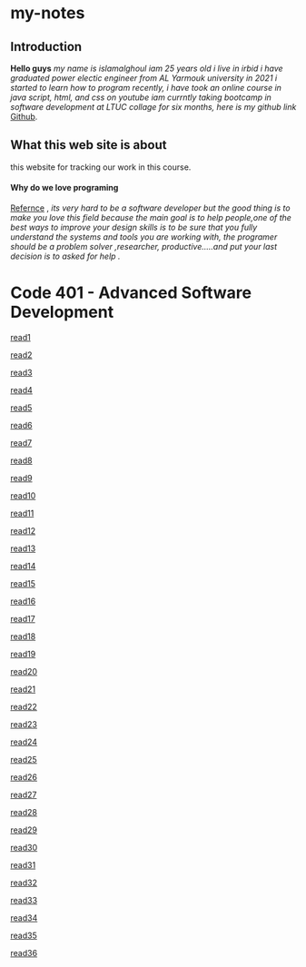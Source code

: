 # my-notes
## Introduction
**Hello guys**
*my name is islamalghoul
iam 25 years old i live in irbid
i have graduated power electic engineer from AL Yarmouk university in 2021
i started to learn how to program recently, i have took an online course in java script, html, and css on youtube iam currntly taking  bootcamp in software development at LTUC collage  for six months, here is my github link* [Github](https://github.com/islamalghoul).
## What this web site is about 
this website for tracking our work in this course.

#### **Why do we love programing**
[Refernce](https://www.freecodecamp.org/news/learn-the-fundamentals-of-a-good-developer-mindset-in-15-minutes-81321ab8a682/) , *its very hard to be a software developer but the good thing is to make you love this field because the main goal is to help people,one of the best ways to improve your design skills is to be sure that you fully understand the systems and tools you are working with, the programer should be a problem solver ,researcher, productive.....and put your last decision is to asked for help .*

# Code 401 - Advanced Software Development
[read1](/python/code-401-python/class-01/README.md)


[read2](/python/code-401-python/class-02/README.md)


[read3](python/code-401-python/class-03/README.md)

[read4](python/code-401-python/class-04/README.md)

[read5](python/code-401-python/class-05/README.md)

[read6](python/code-401-python/class-06/README.md)

[read7](/python/code-401-python/class-07/README.md)

[read8](/python/code-401-python/class-08/README.md)

[read9](python/code-401-python/class-09/README.md)

[read10](python/code-401-python/class-10/README.md)

[read11](python/code-401-python/class-11/README.md)

[read12](python/code-401-python/class-12/README.md)

[read13](python/code-401-python/class-13/README.md)

[read14](python/code-401-python/class-14/README.md)

[read15](python/code-401-python/class-15/README.md)

[read16](python/code-401-python/class-16/README.md)

[read17](python/code-401-python/class-17/README.md)

[read18](python/code-401-python/class-18/README.md)

[read19](python/code-401-python/class-19/README.md)

[read20](python/code-401-python/class-20/README.md)

[read21](python/code-401-python/class-21/README.md)

[read22](python/code-401-python/class-22/README.md)

[read23](python/code-401-python/class-23/README.md)

[read24](python/code-401-python/class-24/README.md)

[read25](python/code-401-python/class-25/README.md)

[read26](python/code-401-python/class-26/README.md)

[read27](python/code-401-python/class-27/README.md)

[read28](python/code-401-python/class-28/README.md)

[read29](python/code-401-python/class-29/README.md)

[read30](python/code-401-python/class-30/README.md)

[read31](python/code-401-python/class-31/README.md)

[read32](python/code-401-python/class-32/README.md)

[read33](python/code-401-python/class-33/README.md)

[read34](python/code-401-python/class-34/README.md)

[read35](python/code-401-python/class-35/README.md)

[read36](python/code-401-python/class-36/README.md)

